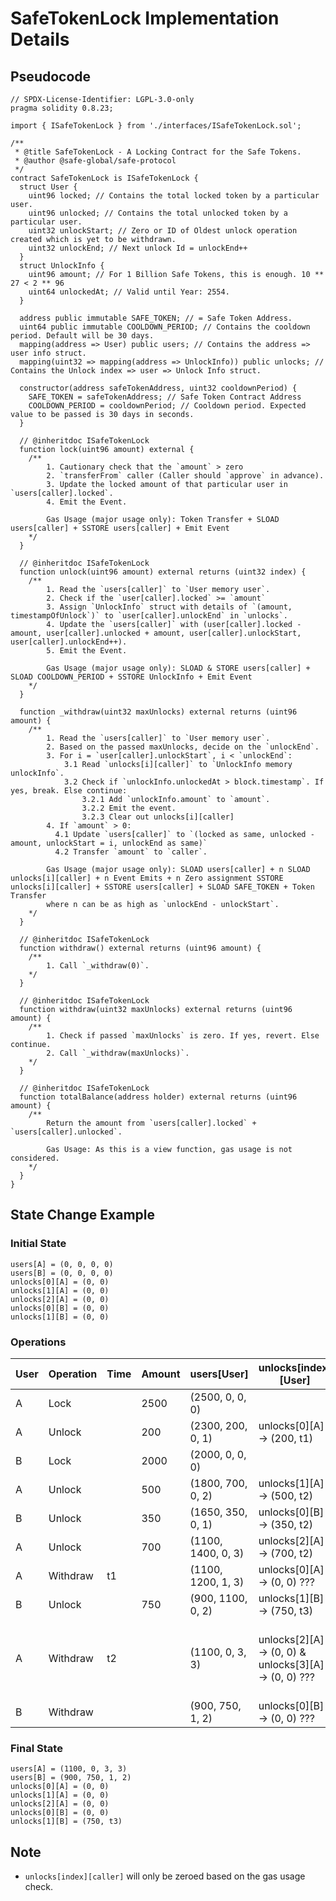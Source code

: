 # SafeTokenLock Implementation Details

## Pseudocode

```solidity
// SPDX-License-Identifier: LGPL-3.0-only
pragma solidity 0.8.23;

import { ISafeTokenLock } from './interfaces/ISafeTokenLock.sol';

/**
 * @title SafeTokenLock - A Locking Contract for the Safe Tokens.
 * @author @safe-global/safe-protocol
 */
contract SafeTokenLock is ISafeTokenLock {
  struct User {
    uint96 locked; // Contains the total locked token by a particular user.
    uint96 unlocked; // Contains the total unlocked token by a particular user.
    uint32 unlockStart; // Zero or ID of Oldest unlock operation created which is yet to be withdrawn.
    uint32 unlockEnd; // Next unlock Id = unlockEnd++
  }
  struct UnlockInfo {
    uint96 amount; // For 1 Billion Safe Tokens, this is enough. 10 ** 27 < 2 ** 96
    uint64 unlockedAt; // Valid until Year: 2554.
  }

  address public immutable SAFE_TOKEN; // = Safe Token Address.
  uint64 public immutable COOLDOWN_PERIOD; // Contains the cooldown period. Default will be 30 days.
  mapping(address => User) public users; // Contains the address => user info struct.
  mapping(uint32 => mapping(address => UnlockInfo)) public unlocks; // Contains the Unlock index => user => Unlock Info struct.

  constructor(address safeTokenAddress, uint32 cooldownPeriod) {
    SAFE_TOKEN = safeTokenAddress; // Safe Token Contract Address
    COOLDOWN_PERIOD = cooldownPeriod; // Cooldown period. Expected value to be passed is 30 days in seconds.
  }

  // @inheritdoc ISafeTokenLock
  function lock(uint96 amount) external {
    /**
        1. Cautionary check that the `amount` > zero
        2. `transferFrom` caller (Caller should `approve` in advance).
        3. Update the locked amount of that particular user in `users[caller].locked`.
        4. Emit the Event.

        Gas Usage (major usage only): Token Transfer + SLOAD users[caller] + SSTORE users[caller] + Emit Event
    */
  }

  // @inheritdoc ISafeTokenLock
  function unlock(uint96 amount) external returns (uint32 index) {
    /**
        1. Read the `users[caller]` to `User memory user`.
        2. Check if the `user[caller].locked` >= `amount`
        3. Assign `UnlockInfo` struct with details of `(amount, timestampOfUnlock`)` to `user[caller].unlockEnd` in `unlocks`.
        4. Update the `users[caller]` with (user[caller].locked - amount, user[caller].unlocked + amount, user[caller].unlockStart, user[caller].unlockEnd++).
        5. Emit the Event.

        Gas Usage (major usage only): SLOAD & STORE users[caller] + SLOAD COOLDOWN_PERIOD + SSTORE UnlockInfo + Emit Event
    */
  }

  function _withdraw(uint32 maxUnlocks) external returns (uint96 amount) {
    /**
        1. Read the `users[caller]` to `User memory user`.
        2. Based on the passed maxUnlocks, decide on the `unlockEnd`.
        3. For i = `user[caller].unlockStart`, i < `unlockEnd`:
            3.1 Read `unlocks[i][caller]` to `UnlockInfo memory unlockInfo`.
            3.2 Check if `unlockInfo.unlockedAt > block.timestamp`. If yes, break. Else continue:
                3.2.1 Add `unlockInfo.amount` to `amount`.
                3.2.2 Emit the event.
                3.2.3 Clear out unlocks[i][caller]
        4. If `amount` > 0:
          4.1 Update `users[caller]` to `(locked as same, unlocked - amount, unlockStart = i, unlockEnd as same)`
          4.2 Transfer `amount` to `caller`.

        Gas Usage (major usage only): SLOAD users[caller] + n SLOAD unlocks[i][caller] + n Event Emits + n Zero assignment SSTORE unlocks[i][caller] + SSTORE users[caller] + SLOAD SAFE_TOKEN + Token Transfer
        where n can be as high as `unlockEnd - unlockStart`.
    */
  }

  // @inheritdoc ISafeTokenLock
  function withdraw() external returns (uint96 amount) {
    /**
        1. Call `_withdraw(0)`.
    */
  }

  // @inheritdoc ISafeTokenLock
  function withdraw(uint32 maxUnlocks) external returns (uint96 amount) {
    /**
        1. Check if passed `maxUnlocks` is zero. If yes, revert. Else continue.
        2. Call `_withdraw(maxUnlocks)`.
    */
  }

  // @inheritdoc ISafeTokenLock
  function totalBalance(address holder) external returns (uint96 amount) {
    /**
        Return the amount from `users[caller].locked` + `users[caller].unlocked`.

        Gas Usage: As this is a view function, gas usage is not considered.
    */
  }
}
```

## State Change Example

### Initial State

```solidity
users[A] = (0, 0, 0, 0)
users[B] = (0, 0, 0, 0)
unlocks[0][A] = (0, 0)
unlocks[1][A] = (0, 0)
unlocks[2][A] = (0, 0)
unlocks[0][B] = (0, 0)
unlocks[1][B] = (0, 0)
```

### Operations

| User | Operation | Time | Amount | users[User]        | unlocks[index][User]                                | Note                                         |
| ---- | --------- | ---- | ------ | ------------------ | --------------------------------------------------- | -------------------------------------------- |
| A    | Lock      |      | 2500   | (2500, 0, 0, 0)    |                                                     |                                              |
| A    | Unlock    |      | 200    | (2300, 200, 0, 1)  | unlocks[0][A] → (200, t1)                           |                                              |
| B    | Lock      |      | 2000   | (2000, 0, 0, 0)    |                                                     |                                              |
| A    | Unlock    |      | 500    | (1800, 700, 0, 2)  | unlocks[1][A] → (500, t2)                           |                                              |
| B    | Unlock    |      | 350    | (1650, 350, 0, 1)  | unlocks[0][B] → (350, t2)                           |                                              |
| A    | Unlock    |      | 700    | (1100, 1400, 0, 3) | unlocks[2][A] → (700, t2)                           |                                              |
| A    | Withdraw  | t1   |        | (1100, 1200, 1, 3) | unlocks[0][A] → (0, 0) ???                          |                                              |
| B    | Unlock    |      | 750    | (900, 1100, 0, 2)  | unlocks[1][B] → (750, t3)                           |                                              |
| A    | Withdraw  | t2   |        | (1100, 0, 3, 3)    | unlocks[2][A] → (0, 0) & unlocks[3][A] → (0, 0) ??? | Here 2 withdraw happens, as time t2 reached. |
| B    | Withdraw  |      |        | (900, 750, 1, 2)   | unlocks[0][B] → (0, 0) ???                          |                                              |

### Final State

```solidity
users[A] = (1100, 0, 3, 3)
users[B] = (900, 750, 1, 2)
unlocks[0][A] = (0, 0)
unlocks[1][A] = (0, 0)
unlocks[2][A] = (0, 0)
unlocks[0][B] = (0, 0)
unlocks[1][B] = (750, t3)
```

## Note

- `unlocks[index][caller]` will only be zeroed based on the gas usage check.
